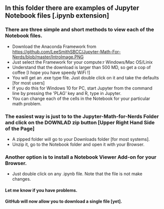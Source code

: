 
## In this folder there are examples of Jupyter Notebook files [.ipynb extension]
### There are three simple and short methods to view each of the Notebook files.
 - Download the Anaconda Framework from https://github.com/LeeSmithSBCC/Jupyter-Math-For-Nerds/blob/master/IntroImage.PNG
 - Just select the Framework for your compute:r Windows/Mac OS/Linix 
 - Understand that the download is larger than 500 MD, so get a cop of coffee [I hope you have speedy WiFi !]
 - You will get an .exe type file.  Just double click on it and take the defaults [for most users]
 - If you do this for Windows 10 for PC, start Jupyter from the command line by pressing the 'PLAG' key and R, type in Jupyter.
  - You can change each of the cells in the Notebook for your particular math problem.
 ### The easiest way is just to to the Jupyter-Math-for-Nerds Folder and click on the DOWNLAD zip button [Upper Right Hand Side of the Page]
  - A zipped folder will go to your Downloads folder [for most systems].  
  - Unzip it, go to the Notebook folder and open it with your Browser.
  
 ### Another option is to install a Notebook Viewer Add-on for your Browser.
  - Just double click on any .ipynb file.  Note that the file is not make changes.
  
#### Let me know if you have problems.
#### GitHub will now allow you to download a single file [yet].

